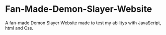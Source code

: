 # Fan-Made-Demon-Slayer-Website
A fan-made Demon Slayer Website made to test my abilitys with JavaScript, html and Css.
